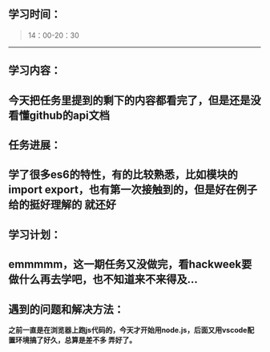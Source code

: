 ## 学习时间：
>14：00-20：30
---
## 学习内容：
**今天把任务里提到的剩下的内容都看完了，但是还是没看懂github的api文档**
---
## 任务进展：
**学了很多es6的特性，有的比较熟悉，比如模块的import export，也有第一次接触到的，但是好在例子给的挺好理解的
就还好**
---
## 学习计划：
**emmmmm，这一期任务又没做完，看hackweek要做什么再去学吧，也不知道来不来得及...**
---
## 遇到的问题和解决方法：
**之前一直是在浏览器上跑js代码的，今天才开始用node.js，后面又用vscode配置环境搞了好久，总算是差不多
弄好了。**